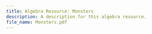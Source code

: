 ```yaml
---
title: Algebra Resource: Monsters
description: A description for this algebra resource.
file_name: Monsters.pdf
---
```

